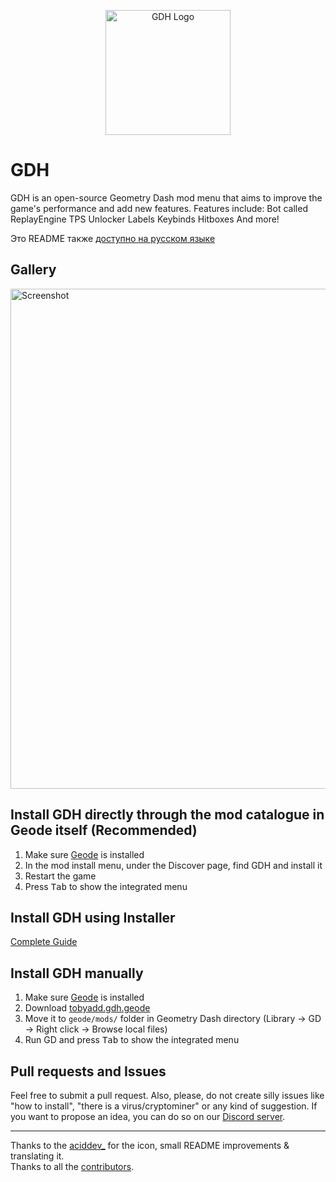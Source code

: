 <p align=center>
  <img src="logo.png" alt="GDH Logo" width=200 />
</p>

# GDH

GDH is an open-source Geometry Dash mod menu that aims to improve the game's performance and add new features.
Features include:
Bot called ReplayEngine
TPS Unlocker
Labels
Keybinds
Hitboxes
And more!

Это README также [доступно на русском языке](README.ru.md)
## Gallery
<img src="https://github.com/user-attachments/assets/089fae49-28a9-4058-8514-5b65b4c25050" alt="Screenshot" width=800 />

## Install GDH directly through the mod catalogue in Geode itself (Recommended)
1. Make sure [Geode](https://geode-sdk.org/) is installed
2. In the mod install menu, under the Discover page, find GDH and install it
3. Restart the game
4. Press <kbd>Tab</kbd> to show the integrated menu

## Install GDH using Installer
[Complete Guide](https://github.com/TobyAdd/GDH-Installer/blob/main/README.md#how-to-install)

## Install GDH manually
1. Make sure [Geode](https://geode-sdk.org/) is installed
2. Download [tobyadd.gdh.geode](https://github.com/TobyAdd/GDH/releases/latest/download/tobyadd.gdh.geode)
3. Move it to `geode/mods/` folder in Geometry Dash directory (Library → GD → Right click → Browse local files)
4. Run GD and press <kbd>Tab</kbd> to show the integrated menu

## Pull requests and Issues
Feel free to submit a pull request.
Also, please, do not create silly issues like "how to install", "there is a virus/cryptominer" or any kind of suggestion.
If you want to propose an idea, you can do so on our [Discord server](https://discord.gg/ahYEz4MAwP).

---

Thanks to the [aciddev_](https://github.com/thisisignitedoreo) for the icon, small README improvements & translating it.<br/>
Thanks to all the [contributors](https://github.com/TobyAdd/GDH/graphs/contributors).
